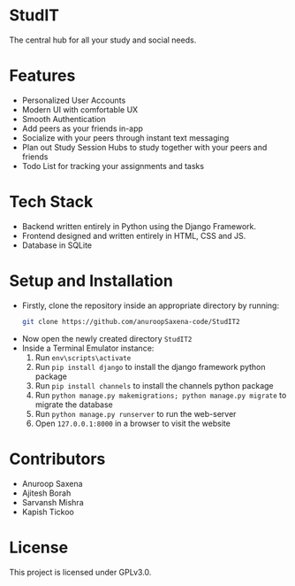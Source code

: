 # StudIT
The central hub for all your study and social needs.

# Features
- Personalized User Accounts
- Modern UI with comfortable UX
- Smooth Authentication
- Add peers as your friends in-app
- Socialize with your peers through instant text messaging
- Plan out Study Session Hubs to study together with your peers and friends
- Todo List for tracking your assignments and tasks

# Tech Stack
- Backend written entirely in Python using the Django Framework.
- Frontend designed and written entirely in HTML, CSS and JS.
- Database in SQLite

# Setup and Installation
- Firstly, clone the repository inside an appropriate directory by running:
  ```bash
  git clone https://github.com/anuroopSaxena-code/StudIT2
  ```
- Now open the newly created directory `StudIT2`
- Inside a Terminal Emulator instance:
  1. Run `env\scripts\activate`
  2. Run `pip install django` to install the django framework python package
  3. Run `pip install channels` to install the channels python package
  4. Run `python manage.py makemigrations; python manage.py migrate` to migrate the database
  5. Run `python manage.py runserver` to run the web-server
  6. Open `127.0.0.1:8000` in a browser to visit the website

# Contributors
- Anuroop Saxena
- Ajitesh Borah
- Sarvansh Mishra
- Kapish Tickoo

# License
This project is licensed under GPLv3.0.
